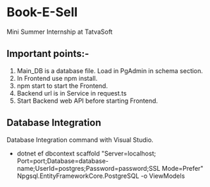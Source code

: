 # Book-E-Sell
Mini Summer Internship at TatvaSoft

## Important points:-
1. Main_DB is a database file. Load in PgAdmin in schema section.
2. In Frontend use npm install.
3. npm start to start the Frontend.
4. Backend url is in Service in request.ts
5. Start Backend web API before starting Frontend.

## Database Integration
Database Integration command with Visual Studio.
* dotnet ef dbcontext scaffold "Server=localhost; Port=port;Database=database-name;UserId=postgres;Password=password;SSL Mode=Prefer" Npgsql.EntityFrameworkCore.PostgreSQL -o ViewModels
